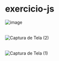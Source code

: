 # exercicio-js
![image](https://user-images.githubusercontent.com/119823533/219235796-e6de9fde-2595-4939-aa12-6c18aa4ca102.png)		<br><br><br>
![Captura de Tela (2)](https://user-images.githubusercontent.com/119823533/219236053-4b4c8403-edce-4796-ad06-b0a0538878e1.png)  <br><br><br>
![Captura de Tela (1)](https://user-images.githubusercontent.com/119823533/219237011-f5ad19ef-9b3e-40b1-a7cc-5146c3ec8368.png)

